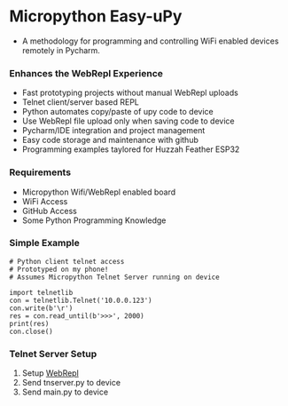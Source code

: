 
# Micropython Easy-uPy
- A methodology for programming and controlling WiFi enabled devices remotely in Pycharm.

### Enhances the WebRepl Experience
 - Fast prototyping projects without manual WebRepl uploads
 - Telnet client/server based REPL
 - Python automates copy/paste of upy code to device
 - Use WebRepl file upload only when saving code to device
 - Pycharm/IDE integration and project management 
 - Easy code storage and maintenance with github
 - Programming examples taylored for Huzzah Feather ESP32

### Requirements
 - Micropython Wifi/WebRepl enabled board
 - WiFi Access
 - GitHub Access
 - Some Python Programming Knowledge

### Simple Example

    # Python client telnet access
    # Prototyped on my phone!
    # Assumes Micropython Telnet Server running on device
    
    import telnetlib
    con = telnetlib.Telnet('10.0.0.123')
    con.write(b'\r')
    res = con.read_until(b'>>>', 2000)
    print(res)
    con.close()

### Telnet Server Setup

1. Setup [WebRepl](https://docs.micropython.org/en/latest/esp32/quickref.html?highlight=webrepl#webrepl-web-browser-interactive-prompt)
2. Send tnserver.py to device
3. Send main.py to device


    